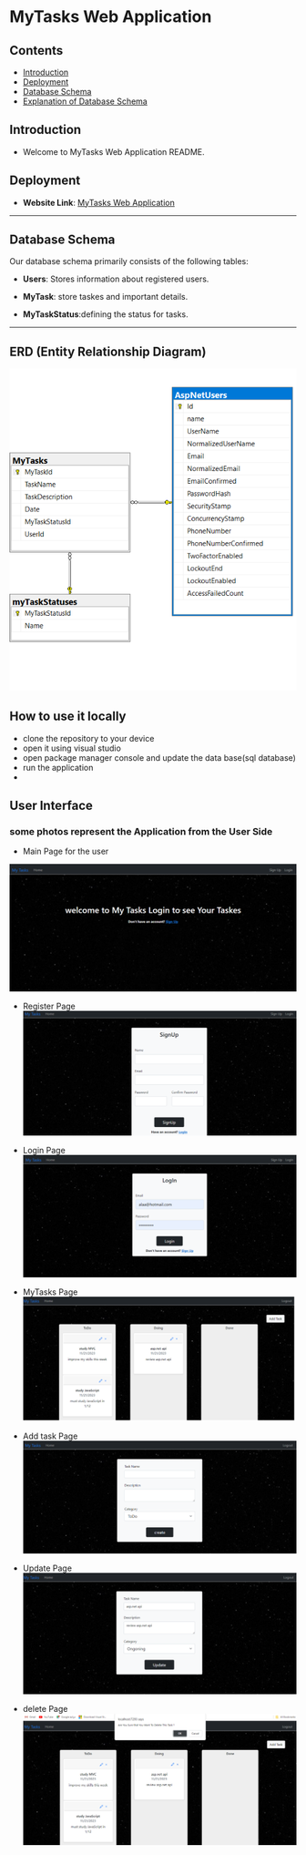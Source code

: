 
# MyTasks Web Application 
##  Contents
- [Introduction](#introduction)
- [Deployment](#deployment)
- [Database Schema](#database-schema)
- [Explanation of Database Schema](#explanation-of-database-schema)


## Introduction

+ Welcome to MyTasks Web Application README.
## Deployment

- **Website Link**: [MyTasks Web Application]()

---

## Database Schema

Our database schema primarily consists of the following tables:

- **Users**: Stores information about registered users.
 - **MyTask**: store taskes and important details.

- **MyTaskStatus**:defining the status for tasks.
---
## ERD (Entity Relationship Diagram)
![ER Diagram](./Assest/ERD.png)

## How to use it locally

- clone the repository to your device
- open it using visual studio
- open package manager console and update the data base(sql database)
- run the application
- 
## User Interface 
### some photos represent the Application from the User Side

+ Main Page for the user

![home page](./Assest/homepng.png)

+ Register Page 
![Register page](./Assest/siginuppng.png)


+ Login Page 
![Login page](./Assest/loginpng.png)

+ MyTasks Page 
![MyTask page](./Assest/mytask.png)
+ Add task Page 
![add task page](./Assest/addtaskpng.png)

+ Update Page 
![update task page](./Assest/updatetaskpng.png)
+ delete Page 
![delete task page](./Assest/deletetaskpng.png)